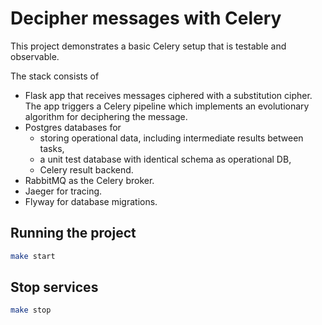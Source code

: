 # Decipher messages with Celery

This project demonstrates a basic Celery setup that is testable and 
observable.

The stack consists of 

- Flask app that receives messages ciphered with a substitution cipher.
  The app triggers a Celery pipeline which implements an evolutionary algorithm for
  deciphering the message.
- Postgres databases for 
  * storing operational data, including intermediate results between tasks,
  * a unit test database with identical schema as operational DB,
  * Celery result backend.
- RabbitMQ as the Celery broker.
- Jaeger for tracing.
- Flyway for database migrations.

## Running the project

```bash
make start
```

## Stop services

```bash
make stop
```
